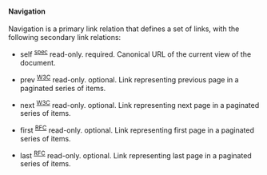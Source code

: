 #### Navigation

Navigation is a primary link relation that defines a set of links, with the following secondary link relations: 

* self <sup>[spec](http://microformats.org/wiki/existing-rel-values#non_HTML_rel_values)</sup> read-only. required. Canonical URL of the current view of the document.

* prev <sup>[W3C](http://www.w3.org/TR/html5/links.html#link-type-prev)</sup> read-only. optional. Link representing previous page in a paginated series of items.

* next <sup>[W3C](http://www.w3.org/TR/html5/links.html#link-type-next)</sup> read-only. optional. Link representing next page in a paginated series of items.

* first <sup>[RFC](http://tools.ietf.org/html/rfc5988)</sup> read-only. optional. Link representing first page in a paginated series of items.</dd>

* last <sup>[RFC](http://tools.ietf.org/html/rfc5988)</sup> read-only. optional. Link representing last page in a paginated series of items.
